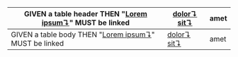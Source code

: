 | GIVEN a table header THEN "[Lorem ipsum↴][1]" MUST be linked | [dolor↴][2] [sit↴][3] | amet |
| ------------------------------------------------------------ | --------------------- | ---- |
| GIVEN a table body THEN "[Lorem ipsum↴][1]" MUST be linked   | [dolor↴][2] [sit↴][3] | amet |

[1]: ./glossary.md#lorem-ipsum "Lorem ipsum is the worlds most famous, most beloved piece of nonsense."

[2]: ./glossary.md#dolor "foo"

[3]: ./glossary.md#sit
